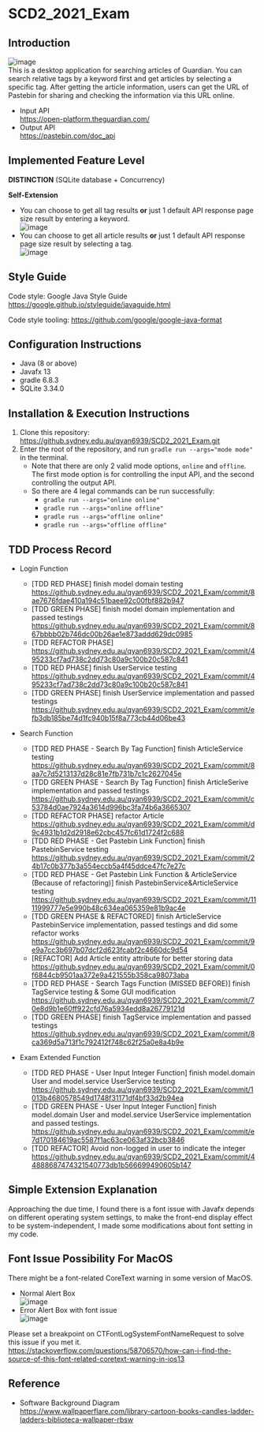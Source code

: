 # SCD2_2021_Exam

## Introduction
![image](https://github.sydney.edu.au/qyan6939/Image/blob/master/Welcome_Page.jpg)  
This is a desktop application for searching articles of Guardian. You can search relative tags by a keyword first and get articles by selecting a specific tag. After getting the article information, users can get the URL of Pastebin for sharing and checking the information via this URL online.
* Input API  
  https://open-platform.theguardian.com/
* Output API  
  https://pastebin.com/doc_api
  
## Implemented Feature Level
**DISTINCTION** (SQLite database + Concurrency)  

**Self-Extension**
* You can choose to get all tag results **or** just 1 default API response page size result by entering a keyword.  
  ![image](https://github.sydney.edu.au/qyan6939/Image/blob/master/Extension_Function1%20(2).jpg)
* You can choose to get all article results **or** just 1 default API response page size result by selecting a tag.  
  ![image](https://github.sydney.edu.au/qyan6939/Image/blob/master/Extension_Function2.jpg)
  
## Style Guide
Code style: Google Java Style Guide https://google.github.io/styleguide/javaguide.html

Code style tooling: https://github.com/google/google-java-format

## Configuration Instructions
* Java (8 or above)
* Javafx 13
* gradle 6.8.3
* SQLite 3.34.0

## Installation & Execution Instructions
1. Clone this repository: https://github.sydney.edu.au/qyan6939/SCD2_2021_Exam.git
2. Enter the root of the repository, and run `gradle run --args="mode mode"` in the terminal.
    * Note that there are only 2 valid mode options, `online` and `offline`. The first mode option is for controlling the input API, and the second controlling the output API.
    * So there are 4 legal commands can be run successfully:
        * `gradle run --args="online online"`
        * `gradle run --args="online offline"`
        * `gradle run --args="offline online"`
        * `gradle run --args="offline offline"`

## TDD Process Record
* Login Function
    * [TDD RED PHASE] finish model domain testing      
    https://github.sydney.edu.au/qyan6939/SCD2_2021_Exam/commit/8ae7676fdae410a194c51baee92c00fbf882b947
    * [TDD GREEN PHASE] finish model domain implementation and passed testings
    https://github.sydney.edu.au/qyan6939/SCD2_2021_Exam/commit/867bbbb02b746dc00b26ae1e873addd629dc0985
    * [TDD REFACTOR PHASE]        
    https://github.sydney.edu.au/qyan6939/SCD2_2021_Exam/commit/495233cf7ad738c2dd73c80a9c100b20c587c841
    * [TDD RED PHASE] finish UserService testing        
    https://github.sydney.edu.au/qyan6939/SCD2_2021_Exam/commit/495233cf7ad738c2dd73c80a9c100b20c587c841
    * [TDD GREEN PHASE] finish UserService implementation and passed testings
    https://github.sydney.edu.au/qyan6939/SCD2_2021_Exam/commit/efb3db185be74d1fc940b15f8a773cb44d06be43
    
* Search Function
    * [TDD RED PHASE - Search By Tag Function] finish ArticleService testing        
    https://github.sydney.edu.au/qyan6939/SCD2_2021_Exam/commit/8aa7c7d5213137d28c81e7fb731b7c1c2627045e
    * [TDD GREEN PHASE - Search By Tag Function] finish ArticleSerive implementation and passed testings
    https://github.sydney.edu.au/qyan6939/SCD2_2021_Exam/commit/c53784d0ae7924a3614d996bc3fa74b6a3665307
    * [TDD REFACTOR PHASE] refactor Article
    https://github.sydney.edu.au/qyan6939/SCD2_2021_Exam/commit/d9c4931b1d2d2918e62cbc457fc61d1724f2c688
    * [TDD RED PHASE - Get Pastebin Link Function] finish PastebinService testing
    https://github.sydney.edu.au/qyan6939/SCD2_2021_Exam/commit/24b17c0b377b3a554eccb5a4f45ddce47fc7e27c
    * [TDD RED PHASE - Get Pastebin Link Function & ArticleService (Because of refactoring)] finish PastebinService&ArticleService testing
    https://github.sydney.edu.au/qyan6939/SCD2_2021_Exam/commit/1111999777e5e990b48c634ea065359e81b9ac4e
    * [TDD GREEN PHASE & REFACTORED] finish ArticleService PastebinService implementation, passed testings and did some refactor works
    https://github.sydney.edu.au/qyan6939/SCD2_2021_Exam/commit/9e9a7cc3b697b07dcf2d623fcabf2c4660dc9d54
    * [REFACTOR] Add Article entity attribute for better storing data
    https://github.sydney.edu.au/qyan6939/SCD2_2021_Exam/commit/0f6844cb9501aa372e9a421555b358ca98073aba
    * [TDD RED PHASE - Search Tags Function (MISSED BEFORE)] finish TagService testing & Some GUI modification
    https://github.sydney.edu.au/qyan6939/SCD2_2021_Exam/commit/70e8d9b1e60ff922cfd76a5934edd8a26779121d
    * [TDD GREEN PHASE] finish TagService implementation and passed testings
    https://github.sydney.edu.au/qyan6939/SCD2_2021_Exam/commit/8ca369d5a713f1c792412f748c62f25a0e8a4b9e

* Exam Extended Function   
    * [TDD RED PHASE - User Input Integer Function] finish model.domain User and model.service UserService testing   
    https://github.sydney.edu.au/qyan6939/SCD2_2021_Exam/commit/1013b4680578549d1748f31171df4bf33d2b94ea
    * [TDD GREEN PHASE - User Input Integer Function] finish model.domain User and model.service UserService implementation and passed testings.  
    https://github.sydney.edu.au/qyan6939/SCD2_2021_Exam/commit/e7d170184619ac5587f1ac63ce063af32bcb3846
    * [TDD REFACTOR] Avoid non-logged in user to indicate the integer
    https://github.sydney.edu.au/qyan6939/SCD2_2021_Exam/commit/44888687474321540773db1b566699490605b147

## Simple Extension Explanation
Approaching the due time, I found there is a font issue with Javafx depends on different operating system settings, to make the front-end display effect to be system-independent, I made some modifications about font setting in my code. 

## Font Issue Possibility For MacOS
There might be a font-related CoreText warning in some version of MacOS.
* Normal Alert Box   
  ![image](https://github.sydney.edu.au/qyan6939/Image/blob/master/Normal_Error_Box.png)
* Error Alert Box with font issue  
  ![image](https://github.sydney.edu.au/qyan6939/Image/blob/master/Error%20Box%20Font%20Issue.png)
  
Please set a breakpoint on CTFontLogSystemFontNameRequest to solve this issue if you met it.
https://stackoverflow.com/questions/58706570/how-can-i-find-the-source-of-this-font-related-coretext-warning-in-ios13

## Reference
* Software Background Diagram   
https://www.wallpaperflare.com/library-cartoon-books-candles-ladder-ladders-biblioteca-wallpaper-rbsw
